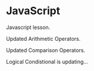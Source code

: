 # JavaScript

Javascript lesson.

Updated Arithmetic Operators.

Updated Comparison Operators.

Logical Condistional is updating...

